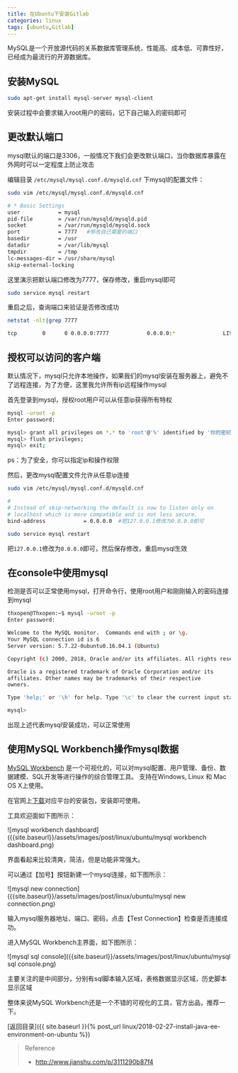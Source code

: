 ```yaml
---
title: 在Ubuntu下安装Gitlab
categories: linux
tags: [ubuntu,Gitlab]
---
```


MySQL是一个开放源代码的关系数据库管理系统，性能高、成本低、可靠性好，已经成为最流行的开源数据库。

## 安装MySQL

```bash
sudo apt-get install mysql-server mysql-client
```

安装过程中会要求输入root用户的密码，记下自己输入的密码即可


## 更改默认端口

mysql默认的端口是3306，一般情况下我们会更改默认端口，当你数据库暴露在外网时可以一定程度上防止攻击

编辑目录 `/etc/mysql/mysql.conf.d/mysqld.cnf` 下mysql的配置文件：

```bash
sudo vim /etc/mysql/mysql.conf.d/mysqld.cnf

# * Basic Settings
user            = mysql
pid-file        = /var/run/mysqld/mysqld.pid
socket          = /var/run/mysqld/mysqld.sock
port            = 7777   #修改自己需要的端口
basedir         = /usr
datadir         = /var/lib/mysql
tmpdir          = /tmp
lc-messages-dir = /usr/share/mysql
skip-external-locking

```
这里演示把默认端口修改为7777，保存修改，重启mysql即可

```bash
sudo service mysql restart
```

重启之后，查询端口来验证是否修改成功

```bash
netstat -nlt|grep 7777

tcp        0      0 0.0.0.0:7777            0.0.0.0:*               LISTEN
```

## 授权可以访问的客户端

默认情况下，mysql只允许本地操作，如果我们的mysql安装在服务器上，避免不了远程连接，为了方便，这里我允许所有ip远程操作mysql

首先登录到mysql，授权root用户可以从任意ip获得所有特权

```bash
mysql -uroot -p
Enter password:

mysql> grant all privileges on *.* to 'root'@'%' identified by '你的密码';
mysql> flush privileges;
mysql> exit;
```

ps：为了安全，你可以指定ip和操作权限

然后，更改mysql配置文件允许从任意ip连接

```bash
sudo vim /etc/mysql/mysql.conf.d/mysqld.cnf

#
# Instead of skip-networking the default is now to listen only on
# localhost which is more compatible and is not less secure.
bind-address            = 0.0.0.0  #把127.0.0.1修改为0.0.0.0即可

sudo service mysql restart

```
把`127.0.0.1`修改为`0.0.0.0`即可，然后保存修改，重启mysql生效

## 在console中使用mysql

检测是否可以正常使用mysql，打开命令行，使用root用户和刚刚输入的密码连接到mysql

```bash
thxopen@Thxopen:~$ mysql -uroot -p
Enter password:

Welcome to the MySQL monitor.  Commands end with ; or \g.
Your MySQL connection id is 6
Server version: 5.7.22-0ubuntu0.16.04.1 (Ubuntu)

Copyright (c) 2000, 2018, Oracle and/or its affiliates. All rights reserved.

Oracle is a registered trademark of Oracle Corporation and/or its
affiliates. Other names may be trademarks of their respective
owners.

Type 'help;' or '\h' for help. Type '\c' to clear the current input statement.

mysql>

```

出现上述代表mysql安装成功，可以正常使用

## 使用MySQL Workbench操作mysql数据

[MySQL Workbench](https://www.mysql.com/products/workbench/) 是一个可视化的，可以对mysql配置、用户管理、备份、数据建模、SQL开发等进行操作的综合管理工具。
支持在Windows, Linux 和 Mac OS X上使用。

在官网上[下载](https://dev.mysql.com/downloads/workbench/)对应平台的安装包，安装即可使用。

工具欢迎面如下图所示：

![mysql workbench dashboard]({{site.baseurl}}/assets/images/post/linux/ubuntu/mysql workbench dashboard.png)

界面看起来比较清爽，简洁，但是功能非常强大。

可以通过【加号】按钮新建一个mysql连接，如下图所示：

![mysql new connection]({{site.baseurl}}/assets/images/post/linux/ubuntu/mysql new connection.png)

输入mysql服务器地址、端口、密码，点击【Test Connection】检查是否连接成功。

进入MySQL Workbench主界面，如下图所示：

![mysql sql console]({{site.baseurl}}/assets/images/post/linux/ubuntu/mysql sql console.png)

主要关注的是中间部分，分别有sql脚本输入区域，表格数据显示区域，历史脚本显示区域

整体来说MySQL Workbench还是一个不错的可视化的工具，官方出品，推荐一下。


[返回目录]({{ site.baseurl }}{% post_url linux/2018-02-27-install-java-ee-environment-on-ubuntu %})


> Reference
> - http://www.jianshu.com/p/3111290b87f4